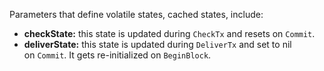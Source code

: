 Parameters that define volatile states, cached states, include:

-   **checkState:** this state is updated during `CheckTx` and resets on `Commit`.
-   **deliverState:** this state is updated during `DeliverTx` and set to nil on `Commit`. It gets re-initialized on `BeginBlock`.